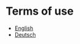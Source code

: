 # Terms of use

- [English](https://jmewes.github.io/ep-gss-homepage/assets/terms-of-use_en.pdf)
- [Deutsch](https://jmewes.github.io/ep-gss-homepage/assets/terms-of-use_de.pdf)


